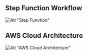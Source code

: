 ## Step Function Workflow
![Alt "Step Funvtion"](https://github.com/ak-699/visual-insight-generator/blob/source/stepfunctions_graph.png)
## AWS Cloud Architecture 
![Alt "AWS Cloud Architecture"](https://github.com/ak-699/visual-insight-generator/blob/source/vig-cc-arch-2.png)
